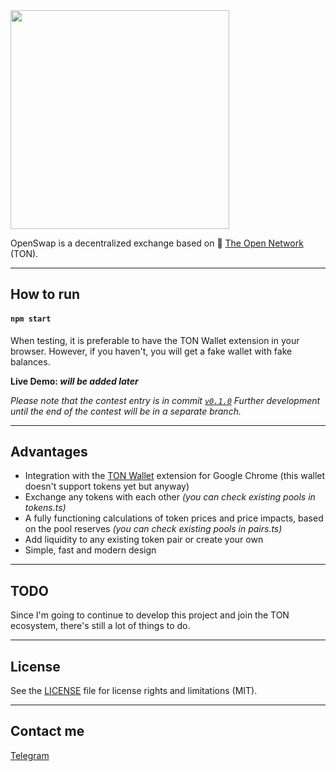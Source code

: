 <img src="https://raw.githubusercontent.com/1vanov/OpenSwap/main/src/assets/openswap-logo.svg" width="350"/>

OpenSwap is a decentralized exchange based on 💎 [The Open Network](https://ton.org/) (TON).

---

## How to run

#### `npm start`

When testing, it is preferable to have the TON Wallet extension in your browser. However, if you haven't, you will get a fake wallet with fake balances.

**Live Demo: _will be added later_**

*Please note that the contest entry is in commit [`v0.1.0`](https://github.com/1vanov/OpenSwap/commit/e8f922f0d4c80e1bb8db402a4bcdb5f144becd04)*
*Further development until the end of the contest will be in a separate branch.*

---

## Advantages

* Integration with the [TON Wallet](https://chrome.google.com/webstore/detail/ton-wallet/nphplpgoakhhjchkkhmiggakijnkhfnd) extension for Google Chrome (this wallet doesn't support tokens yet but anyway)
* Exchange any tokens with each other *(you can check existing pools in tokens.ts)*
* A fully functioning calculations of token prices and price impacts, based on the pool reserves *(you can check existing pools in pairs.ts)*
* Add liquidity to any existing token pair or create your own
* Simple, fast and modern design

---

## TODO

Since I'm going to continue to develop this project and join the TON ecosystem, there's still a lot of things to do.

---

## License

See the [LICENSE](LICENSE) file for license rights and limitations (MIT).

---

## Contact me

[Telegram](https://t.me/ogworldwide)